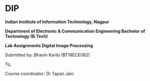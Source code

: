 # DIP
 
**Indian Institute of Information Technology, Nagpur**

**Department of Electronic & Communication Engineering 
Bachelor of Technology (B.Tech)**

**Lab Assignments
Digital Image Processing**

Submitted by: Bhavin Kanbi
(BT19ECE062)

To,

Course coordinator: Dr Tapan Jain 

